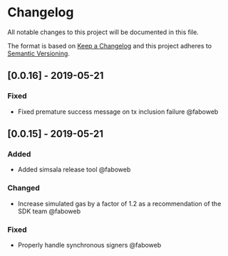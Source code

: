 # Changelog

All notable changes to this project will be documented in this file.

The format is based on [Keep a Changelog](http://keepachangelog.com/en/1.0.0/)
and this project adheres to [Semantic Versioning](http://semver.org/spec/v2.0.0.html).

<!-- SIMSALA --> <!-- DON'T DELETE, used for automatic changelog updates -->

## [0.0.16] - 2019-05-21

### Fixed

- Fixed premature success message on tx inclusion failure @faboweb

## [0.0.15] - 2019-05-21

### Added

- Added simsala release tool @faboweb

### Changed

- Increase simulated gas by a factor of 1.2 as a recommendation of the SDK team @faboweb

### Fixed

- Properly handle synchronous signers @faboweb